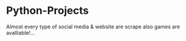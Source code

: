 # Python-Projects
Almost every type of social media &amp; website are scrape also games are avalliable!...
